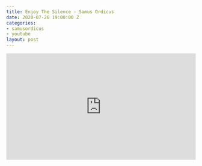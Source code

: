 ```yaml
---
title: Enjoy The Silence - Samus Ordicus
date: 2020-07-26 19:00:00 Z
categories:
- samusordicus
- youtube
layout: post
---
```


<style>.embed-container { position: relative; padding-bottom: 56.25%; height: 0; overflow: hidden; max-width: 100%; } .embed-container iframe, .embed-container object, .embed-container embed { position: absolute; top: 0; left: 0; width: 100%; height: 100%; }</style><div class='embed-container'><iframe src='https://www.youtube.com/embed/sPiKrMGszCU' frameborder='0' allowfullscreen></iframe></div>
